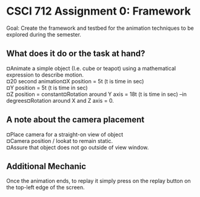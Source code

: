 # CSCI 712 Assignment 0: Framework

 Goal: Create the framework and testbed for the animation techniques to be explored during the semester.


## What does it do or the task at hand?

¤Animate a simple object (I.e. cube or teapot) using a mathematical expression to describe motion.  
¤20 second animation¤X position = 5t (t is time in sec)  
¤Y position = 5t (t is time in sec)  
¤Z position = constant¤Rotation around Y axis = 18t (t is time in sec) –in degrees¤Rotation around X and Z axis = 0.

## A note about the camera placement

¤Place camera for a straight-on view of object    
¤Camera position / lookat to remain static.    
¤Assure that object does not go outside of view window.

## Additional Mechanic

Once the animation ends, to replay it simply press on the replay button on the top-left edge of the screen.